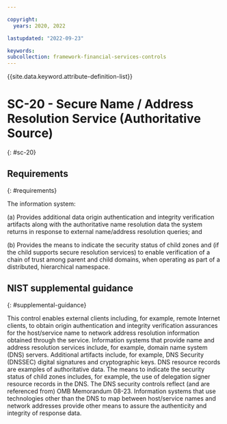 ```yaml
---

copyright:
  years: 2020, 2022

lastupdated: "2022-09-23"

keywords: 
subcollection: framework-financial-services-controls
---
```


{{site.data.keyword.attribute-definition-list}}

# SC-20 - Secure Name / Address Resolution Service (Authoritative Source)
{: #sc-20}

## Requirements
{: #requirements}

The information system:

(a) Provides additional data origin authentication and integrity verification artifacts along with the authoritative name resolution data the system returns in response to external name/address resolution queries; and

(b) Provides the means to indicate the security status of child zones and (if the child supports secure resolution services) to enable verification of a chain of trust among parent and child domains, when operating as part of a distributed, hierarchical namespace.

## NIST supplemental guidance
{: #supplemental-guidance}

This control enables external clients including, for example, remote Internet clients, to obtain origin authentication and integrity verification assurances for the host/service name to network address resolution information obtained through the service. Information systems that provide name and address resolution services include, for example, domain name system (DNS) servers. Additional artifacts include, for example, DNS Security (DNSSEC) digital signatures and cryptographic keys. DNS resource records are examples of authoritative data. The means to indicate the security status of child zones includes, for example, the use of delegation signer resource records in the DNS. The DNS security controls reflect (and are referenced from) OMB Memorandum 08-23. Information systems that use technologies other than the DNS to map between host/service names and network addresses provide other means to assure the authenticity and integrity of response data.

